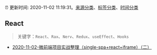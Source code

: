 :alarm_clock: 更新时间: 2020-11-02 11:19:31。[来源分类](../README.md)、[标签分类](../TAGS.md)、[时间分类](../TIMELINE.md)

## React


> 关键字：`React`、`Rax`、`Nerv`、`Redux`、`useEffect`、`Hooks`



- [2020-11-02-微前端项目实战整理（single-spa+react+iframe）（二）](https://juejin.im/post/6890466173314564104) 